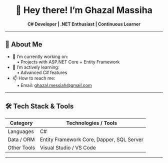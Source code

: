 <!-- Add a wave/greeting -->
<h1 align="center">👋 Hey there! I’m Ghazal Massiha</h1>

<p align="center">
  <strong>C# Developer | .NET Enthusiast | Continuous Learner</strong>  
</p>

---

## 🧰 About Me

- 🔭 I’m currently working on:  
  • Projects with ASP.NET Core + Entity Framework  
- 🌱 I’m actively learning:  
  • Advanced C# features
- 📫 How to reach me:  
  • Email:    ghazal.messiah@gmail.com 

---

## 🛠️ Tech Stack & Tools

| Category | Technologies / Tools |
|---|---|
| Languages | C# |
| Data / ORM | Entity Framework Core, Dapper, SQL Server |
| Other Tools | Visual Studio / VS Code |


---





